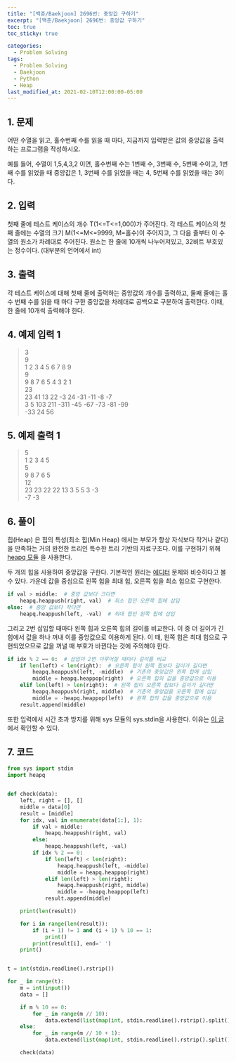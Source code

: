 ```yaml
---
title: "[백준/Baekjoon] 2696번: 중앙값 구하기"
excerpt: "[백준/Baekjoon] 2696번: 중앙값 구하기"
toc: true
toc_sticky: true

categories:
  - Problem Solving
tags:
  - Problem Solving
  - Baekjoon
  - Python
  - Heap
last_modified_at: 2021-02-10T12:00:00-05:00
---
```


## 1. 문제

어떤 수열을 읽고, 홀수번째 수를 읽을 때 마다, 지금까지 입력받은 값의 중앙값을 출력하는 프로그램을 작성하시오.

예를 들어, 수열이 1,5,4,3,2 이면, 홀수번째 수는 1번째 수, 3번째 수, 5번째 수이고, 1번째 수를 읽었을 때 중앙값은 1, 3번째 수를 읽었을 때는 4, 5번째 수를 읽었을 때는 3이다.

## 2. 입력

첫째 줄에 테스트 케이스의 개수 T(1<=T<=1,000)가 주어진다. 각 테스트 케이스의 첫째 줄에는 수열의 크기 M(1<=M<=9999, M=홀수)이 주어지고, 그 다음 줄부터 이 수열의 원소가 차례대로 주어진다. 원소는 한 줄에 10개씩 나누어져있고, 32비트 부호있는 정수이다. (대부분의 언어에서 int)

## 3. 출력

각 테스트 케이스에 대해 첫째 줄에 출력하는 중앙값의 개수를 출력하고, 둘째 줄에는 홀수 번째 수를 읽을 때 마다 구한 중앙값을 차례대로 공백으로 구분하여 출력한다. 이때, 한 줄에 10개씩 출력해야 한다.

## 4. 예제 입력 1

> 3  
> 9  
> 1 2 3 4 5 6 7 8 9  
> 9  
> 9 8 7 6 5 4 3 2 1  
> 23  
> 23 41 13 22 -3 24 -31 -11 -8 -7  
> 3 5 103 211 -311 -45 -67 -73 -81 -99  
> -33 24 56

## 5. 예제 출력 1

> 5  
> 1 2 3 4 5  
> 5  
> 9 8 7 6 5  
> 12  
> 23 23 22 22 13 3 5 5 3 -3  
> -7 -3

## 6. 풀이

힙(Heap) 은 힙의 특성(최소 힙(Min Heap) 에서는 부모가 항상 자식보다 작거나 같다) 을 만족하는 거의 완전한 트리인 특수한 트리 기반의 자료구조다. 이를 구현하기 위해 [heapq 모듈](https://www.daleseo.com/python-heapq/) 을 사용한다.

두 개의 힙을 사용하여 중앙값을 구한다. 기본적인 원리는 [에디터](https://derekahndev.github.io/problem%20solving/boj-1406/) 문제와 비슷하다고 볼 수 있다. 가운데 값을 중심으로 왼쪽 힙을 최대 힙, 오른쪽 힙을 최소 힙으로 구현한다.

```python
if val > middle:  # 중앙 값보다 크다면
    heapq.heappush(right, val)  # 최소 힙인 오른쪽 힙에 삽입
else:  # 중앙 값보다 작다면
    heapq.heappush(left, -val)  # 최대 힙인 왼쪽 힙에 삽입
```

그리고 2번 삽입할 때마다 왼쪽 힙과 오른쪽 힙의 길이를 비교한다. 이 중 더 길이가 긴 힙에서 값을 하나 꺼내 이를 중앙값으로 이용하게 된다. 이 때, 왼쪽 힙은 최대 힙으로 구현되었으므로 값을 꺼낼 때 부호가 바뀐다는 것에 주의해야 한다.

```python
if idx % 2 == 0:  # 삽입이 2번 이루어질 때마다 길이를 비교
    if len(left) < len(right):  # 오른쪽 힙이 왼쪽 힙보다 길이가 길다면
        heapq.heappush(left, -middle)  # 기존의 중앙값은 왼쪽 힙에 삽입
        middle = heapq.heappop(right)  # 오른쪽 힙의 값을 중앙값으로 이용
    elif len(left) > len(right):  # 왼쪽 힙이 오른쪽 힙보다 길이가 길다면
        heapq.heappush(right, middle)  # 기존의 중앙값을 오른쪽 힙에 삽십
        middle = -heapq.heappop(left)  # 왼쪽 힙의 값을 중앙값으로 이용
    result.append(middle)
```

또한 입력에서 시간 초과 방지를 위해 sys 모듈의 sys.stdin을 사용한다. 이유는 [이 글](https://www.acmicpc.net/board/view/855) 에서 확인할 수 있다.

## 7. 코드

```python
from sys import stdin
import heapq


def check(data):
    left, right = [], []
    middle = data[0]
    result = [middle]
    for idx, val in enumerate(data[1:], 1):
        if val > middle:
            heapq.heappush(right, val)
        else:
            heapq.heappush(left, -val)
        if idx % 2 == 0:
            if len(left) < len(right):
                heapq.heappush(left, -middle)
                middle = heapq.heappop(right)
            elif len(left) > len(right):
                heapq.heappush(right, middle)
                middle = -heapq.heappop(left)
            result.append(middle)

    print(len(result))

    for i in range(len(result)):
        if (i + 1) != 1 and (i + 1) % 10 == 1:
            print()
        print(result[i], end=' ')
    print()


t = int(stdin.readline().rstrip())

for _ in range(t):
    m = int(input())
    data = []

    if m % 10 == 0:
        for _ in range(m // 10):
            data.extend(list(map(int, stdin.readline().rstrip().split())))
    else:
        for _ in range(m // 10 + 1):
            data.extend(list(map(int, stdin.readline().rstrip().split())))

    check(data)

```
